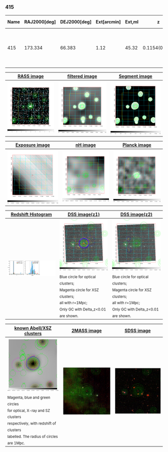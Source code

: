 <div STYLE="page-break-after: always;"></div>

### 415

|Name|RAJ2000[deg]|DEJ2000[deg] |Ext[arcmin]| Ext,ml | z | z_src| C|GC(XSZ,Delta_z<0.01)| GC(OPT,Delta_z<0.01)|GC| R_sig[arcmin] | R500[arcmin] | R500[Mpc]| CRsig[c/s] | CR500[c/s] |L500[1E44 erg/s]|F500[1E-12 erg/s/cm^2]| M500[1E14 Msun]|Tx[keV]|Cnt_sig|Beta|Rc[arcmin]|Comment|Alias|
|---|---|---|---|---|---|------|---|--------|---------|----------|---|---|---|---|---|---|---|---|---|---|---|---|---|---|
|415| 173.334| 66.383| 1.12| 45.32| 0.1154(0.005)| z1, z_xsz| B| F20, MCXC, PSZ2, Tar, XB| A, N, RM, W| A, C, F20, MCXC, N, PSZ2, Tar, W, XB| 8.800| 7.828| 0.982| 0.253(0.029)| 0.248(0.029)| 1.737(0.108)| 5.042(0.313)| 3.01(0.09)| 4.38(0.09)| 153.6| 0.687(-0.085+0.120)| 2.103(-0.616+0.740)| -| k045|

|[RASS image](../image/415/415_img.pdf)|[filtered image](../image/415/415_fil.pdf)|[Segment image](../image/415/415_seg.pdf)|
|-------------------|--------------------|-------------------|
| <img src="../image/415/415_img.png" width="300">  | <img src="../image/415/415_fil.png" width="300">   | <img src="../image/415/415_seg.png" width="300">  |

|[Exposure image](../image/415/415_mex.pdf)| [nH image](../image/415/415_nh.pdf)| [Planck image](../image/415/415_p.pdf)|
|-------------------|--------------------|-------------------|
|<img src="../image/415/415_mex.png" width="300">   | <img src="../image/415/415_nh.png" width="300">    | <img src="../image/415/415_p.png" width="300"> |

|[Redshift Histogram](../image/415/415_zg.pdf) | [DSS image(z1)](../image/415/415_dss_z1.pdf)      |  [DSS image(z2)](../image/415/415_dss_z2.pdf)    |
|-------------------|--------------------|-------------------|
|<img src="../image/415/415_zg.png" width="300"> |<img src="../image/415/415_dss_z1.png" width="300"> <sub><br>Blue circle for optical clusters; <br>Magenta circle for XSZ clusters; <br>all with r=1Mpc; <br>Only GC with Delta_z<0.01 are shown. </sub>| <img src="../image/415/415_dss_z2.png" width="300"><sub><br>Blue circle for optical clusters; <br>Magenta circle for XSZ clusters; <br>all with r=1Mpc; <br>Only GC with Delta_z<0.01 are shown. </sub> |

|[known Abell/XSZ clusters](../image/415/415_gc.pdf) | [2MASS image](../image/415/415_2mass.pdf)      |[SDSS image](../image/415/415_sdss.pdf)   |
|-------------------|-------------------|-------------------|
|<img src=../image/415/415_gc.png width="300"> <br><sub>Magenta, blue and green circles <br>for optical, X-ray and SZ clusters <br>respectively, with redshift of clusters <br>labelled. The radius of circles <br>are 1Mpc.</sub>|<img src="../image/415/415_2mass.png" width="300">  | <img src="../image/415/415_sdss.png" width="300">  |




